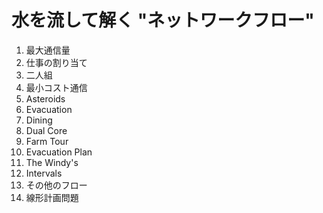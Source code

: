 # 水を流して解く "ネットワークフロー"

1. 最大通信量
2. 仕事の割り当て
3. 二人組
4. 最小コスト通信
5. Asteroids
6. Evacuation
7. Dining
8. Dual Core
9. Farm Tour
10. Evacuation Plan
11. The Windy's
12. Intervals
13. その他のフロー
14. 線形計画問題